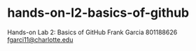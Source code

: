 # hands-on-l2-basics-of-github
Hands-on Lab 2: Basics of GitHub
Frank Garcia
801188626
fgarci11@charlotte.edu
